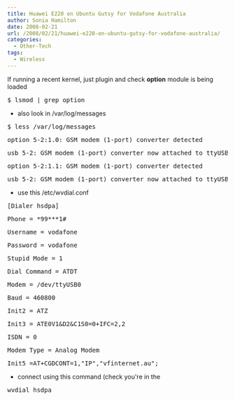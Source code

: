 ```yaml
---
title: Huawei E220 on Ubuntu Gutsy for Vodafone Australia
author: Sonia Hamilton
date: 2008-02-21
url: /2008/02/21/huawei-e220-on-ubuntu-gutsy-for-vodafone-australia/
categories:
  - Other-Tech
tags:
  - Wireless
---
```

If running a recent kernel, just plugin and check **option** module is being loaded

<!--more-->

<pre>$ lsmod | grep option</pre>

  * also look in /var/log/messages
<pre>$ less /var/log/messages</pre>

<pre>option 5-2:1.0: GSM modem (1-port) converter detected</pre>

<pre>usb 5-2: GSM modem (1-port) converter now attached to ttyUSB0</pre>

<pre>option 5-2:1.1: GSM modem (1-port) converter detected</pre>

<pre>usb 5-2: GSM modem (1-port) converter now attached to ttyUSB1</pre>

  * use this /etc/wvdial.conf
<pre>[Dialer hsdpa]</pre>

<pre>Phone = *99***1#</pre>

<pre>Username = vodafone</pre>

<pre>Password = vodafone</pre>

<pre>Stupid Mode = 1</pre>

<pre>Dial Command = ATDT</pre>

<pre>Modem = /dev/ttyUSB0</pre>

<pre>Baud = 460800</pre>

<pre>Init2 = ATZ</pre>

<pre>Init3 = ATE0V1&D2&C1S0=0+IFC=2,2</pre>

<pre>ISDN = 0</pre>

<pre>Modem Type = Analog Modem</pre>

<pre>Init5 =AT+CGDCONT=1,"IP","vfinternet.au";</pre>

  * connect using this command (check you're in the
<pre>wvdial hsdpa</pre>
